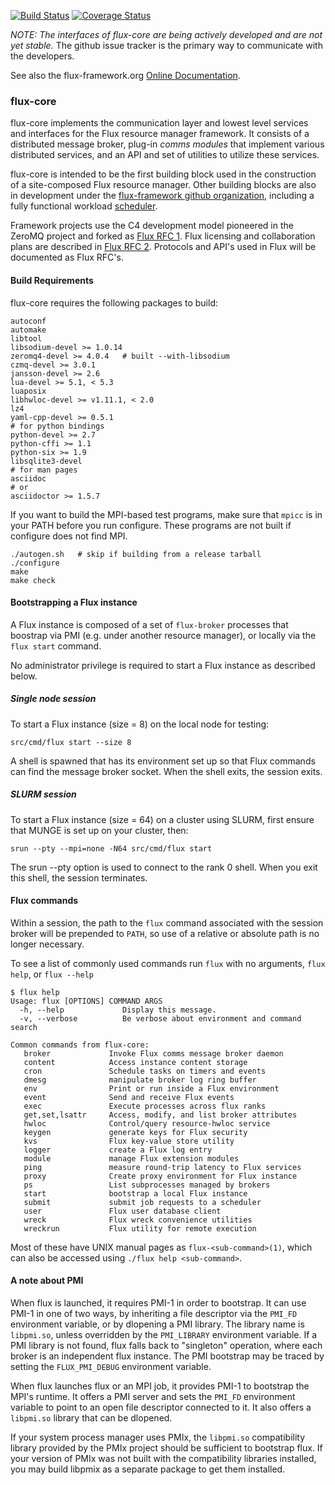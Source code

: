 [![Build Status](https://travis-ci.org/flux-framework/flux-core.svg?branch=master)](https://travis-ci.org/flux-framework/flux-core)
[![Coverage Status](https://coveralls.io/repos/flux-framework/flux-core/badge.svg?branch=master&service=github)](https://coveralls.io/github/flux-framework/flux-core?branch=master)

_NOTE: The interfaces of flux-core are being actively developed
and are not yet stable._ The github issue tracker is the primary
way to communicate with the developers.

See also the flux-framework.org [Online Documentation](http://flux-framework.org/docs/home/).

### flux-core

flux-core implements the communication layer and lowest level
services and interfaces for the Flux resource manager framework.
It consists of a distributed message broker, plug-in _comms modules_
that implement various distributed services, and an API and set
of utilities to utilize these services.

flux-core is intended to be the first building block used in the
construction of a site-composed Flux resource manager.  Other building
blocks are also in development under the
[flux-framework github organization](https://github.com/flux-framework),
including a fully functional workload
[scheduler](https://github.com/flux-framework/flux-sched).

Framework projects use the C4 development model pioneered in
the ZeroMQ project and forked as
[Flux RFC 1](https://github.com/flux-framework/rfc/blob/master/spec_1.adoc).
Flux licensing and collaboration plans are described in
[Flux RFC 2](https://github.com/flux-framework/rfc/blob/master/spec_2.adoc).
Protocols and API's used in Flux will be documented as Flux RFC's.

#### Build Requirements

flux-core requires the following packages to build:
```
autoconf
automake
libtool
libsodium-devel >= 1.0.14
zeromq4-devel >= 4.0.4   # built --with-libsodium
czmq-devel >= 3.0.1
jansson-devel >= 2.6
lua-devel >= 5.1, < 5.3
luaposix
libhwloc-devel >= v1.11.1, < 2.0
lz4
yaml-cpp-devel >= 0.5.1
# for python bindings
python-devel >= 2.7
python-cffi >= 1.1
python-six >= 1.9
libsqlite3-devel
# for man pages
asciidoc
# or
asciidoctor >= 1.5.7
```

If you want to build the MPI-based test programs, make sure that
`mpicc` is in your PATH before you run configure.  These programs are
not built if configure does not find MPI.

```
./autogen.sh   # skip if building from a release tarball
./configure
make
make check
```
#### Bootstrapping a Flux instance

A Flux instance is composed of a set of `flux-broker` processes
that boostrap via PMI (e.g. under another resource manager), or locally
via the `flux start` command.

No administrator privilege is required to start a Flux instance
as described below.

##### Single node session

To start a Flux instance (size = 8) on the local node for testing:
```
src/cmd/flux start --size 8
```
A shell is spawned that has its environment set up so that Flux
commands can find the message broker socket.  When the shell exits,
the session exits.

##### SLURM session

To start a Flux instance (size = 64) on a cluster using SLURM,
first ensure that MUNGE is set up on your cluster, then:
```
srun --pty --mpi=none -N64 src/cmd/flux start
```
The srun --pty option is used to connect to the rank 0 shell.
When you exit this shell, the session terminates.

#### Flux commands

Within a session, the path to the `flux` command associated with the
session broker will be prepended to `PATH`, so use of a relative or
absolute path is no longer necessary.

To see a list of commonly used commands run `flux` with no arguments,
`flux help`, or `flux --help`
```
$ flux help
Usage: flux [OPTIONS] COMMAND ARGS
  -h, --help             Display this message.
  -v, --verbose          Be verbose about environment and command search

Common commands from flux-core:
   broker             Invoke Flux comms message broker daemon
   content            Access instance content storage
   cron               Schedule tasks on timers and events
   dmesg              manipulate broker log ring buffer
   env                Print or run inside a Flux environment
   event              Send and receive Flux events
   exec               Execute processes across flux ranks
   get,set,lsattr     Access, modify, and list broker attributes
   hwloc              Control/query resource-hwloc service
   keygen             generate keys for Flux security
   kvs                Flux key-value store utility
   logger             create a Flux log entry
   module             manage Flux extension modules
   ping               measure round-trip latency to Flux services
   proxy              Create proxy environment for Flux instance
   ps                 List subprocesses managed by brokers
   start              bootstrap a local Flux instance
   submit             submit job requests to a scheduler
   user               Flux user database client
   wreck              Flux wreck convenience utilities
   wreckrun           Flux utility for remote execution
```

Most of these have UNIX manual pages as `flux-<sub-command>(1)`,
which can also be accessed using `./flux help <sub-command>`.

#### A note about PMI

When flux is launched, it requires PMI-1 in order to bootstrap.
It can use PMI-1 in one of two ways, by inheriting a file descriptor
via the `PMI_FD` environment variable, or by dlopening a PMI library.
The library name is `libpmi.so`, unless overridden by the `PMI_LIBRARY`
environment variable.  If a PMI library is not found, flux falls back
to "singleton" operation, where each broker is an independent flux instance.
The PMI bootstrap may be traced by setting the `FLUX_PMI_DEBUG` environment
variable.

When flux launches flux or an MPI job, it provides PMI-1 to bootstrap the
MPI's runtime.  It offers a PMI server and sets the `PMI_FD` environment
variable to point to an open file descriptor connected to it.  It also offers
a `libpmi.so` library that can be dlopened.

If your system process manager uses PMIx, the `libpmi.so` compatibility library
provided by the PMIx project should be sufficient to bootstrap flux.
If your version of PMIx was not built with the compatibility libraries
installed, you may build libpmix as a separate package to get them installed.
